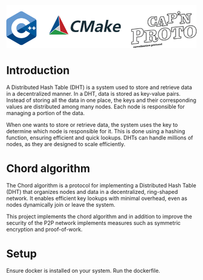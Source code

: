 ![Header](images/header.png)

# Introduction
A Distributed Hash Table (DHT) is a system used to store and retrieve data in a decentralized manner. In a DHT, data is stored as key-value pairs. Instead of storing all the data in one place, the keys and their corresponding values are distributed among many nodes. Each node is responsible for managing a portion of the data. 

When one wants to store or retrieve data, the system uses the key to determine which node is responsible for it. This is done using a hashing function, ensuring efficient and quick lookups. DHTs can handle millions of nodes, as they are designed to scale efficiently. 

# Chord algorithm
The Chord algorithm is a protocol for implementing a Distributed Hash Table (DHT) that organizes nodes and data in a decentralized, ring-shaped network. It enables efficient key lookups with minimal overhead, even as nodes dynamically join or leave the system.

This project implements the chord algorithm and in addition to improve the security of the P2P network implements measures such as symmetric encryption and proof-of-work. 

# Setup

Ensure docker is installed on your system. Run the dockerfile.

